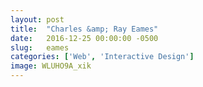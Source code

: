```yaml
---
layout: post
title:  "Charles &amp; Ray Eames"
date:   2016-12-25 00:00:00 -0500
slug:   eames
categories: ['Web', 'Interactive Design']
image: WLUHO9A_xik
---
```

